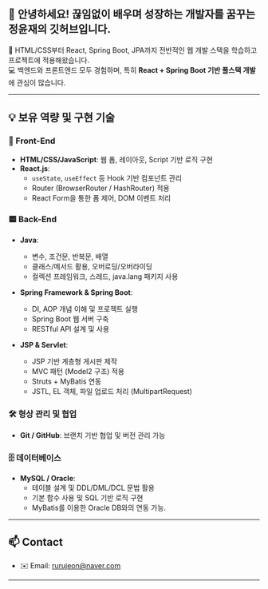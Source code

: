 ## 👋 안녕하세요! 끊임없이 배우며 성장하는 개발자를 꿈꾸는 정윤재의 깃허브입니다.

🌱 HTML/CSS부터 React, Spring Boot, JPA까지 전반적인 웹 개발 스택을 학습하고 프로젝트에 적용해왔습니다.  
💻 백엔드와 프론트엔드 모두 경험하며, 특히 **React + Spring Boot 기반 풀스택 개발**에 관심이 많습니다.

---

## 💡 보유 역량 및 구현 기술

### 🔷 Front-End
- **HTML/CSS/JavaScript**: 웹 폼, 레이아웃, Script 기반 로직 구현
- **React.js**:  
  - `useState`, `useEffect` 등 Hook 기반 컴포넌트 관리  
  - Router (BrowserRouter / HashRouter) 적용  
  - React Form을 통한 폼 제어, DOM 이벤트 처리

### 🟨 Back-End
- **Java**:  
  - 변수, 조건문, 반복문, 배열  
  - 클래스/메서드 활용, 오버로딩/오버라이딩  
  - 컬렉션 프레임워크, 스레드, java.lang 패키지 사용

- **Spring Framework & Spring Boot**:  
  - DI, AOP 개념 이해 및 프로젝트 실행  
  - Spring Boot 웹 서버 구축  
  - RESTful API 설계 및 사용

- **JSP & Servlet**:  
  - JSP 기반 계층형 게시판 제작  
  - MVC 패턴 (Model2 구조) 적용  
  - Struts + MyBatis 연동  
  - JSTL, EL 객체, 파일 업로드 처리 (MultipartRequest)

### 🛠 형상 관리 및 협업
- **Git / GitHub**: 브랜치 기반 협업 및 버전 관리 가능

### 🗄 데이터베이스
- **MySQL / Oracle**:  
  - 테이블 설계 및 DDL/DML/DCL 문법 활용  
  - 기본 함수 사용 및 SQL 기반 로직 구현
  - MyBatis를 이용한 Oracle DB와의 연동 가능.

---

## 📫 Contact
- ✉️ Email: rurujeon@naver.com  

---

<!--
**rurujon/rurujon** is a ✨ _special_ ✨ repository because its `README.md` (this file) appears on your GitHub profile.

Here are some ideas to get you started:

- 🔭 I’m currently working on ...
- 🌱 I’m currently learning ...
- 👯 I’m looking to collaborate on ...
- 🤔 I’m looking for help with ...
- 💬 Ask me about ...
- 📫 How to reach me: ...
- 😄 Pronouns: ...
- ⚡ Fun fact: ...
-->
